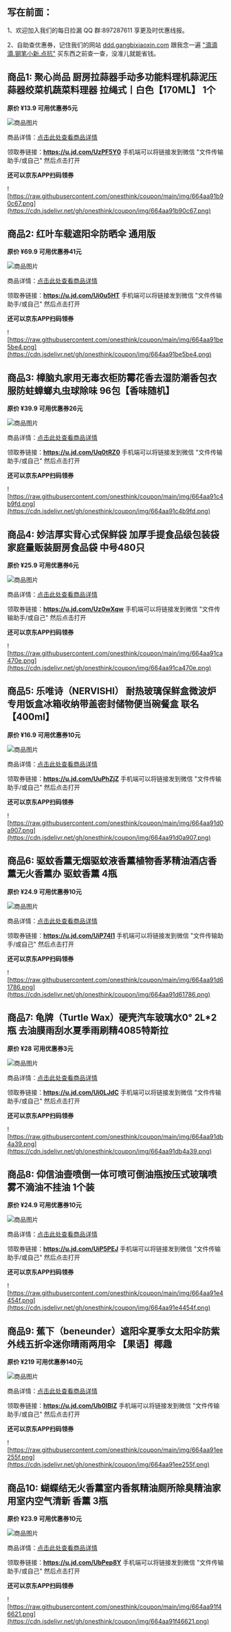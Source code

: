 ## 写在前面：

1、欢迎加入我们的每日捡漏 QQ 群:897287611 享更及时优惠线报。

2、自助查优惠券，记住我们的网站 [ddd.gangbixiaoxin.com](https://ddd.gangbixiaoxin.com) 跟我念一遍 ["滴滴滴.钢笔小新.点抗"](https://ddd.gangbixiaoxin.com) 买东西之前查一查，没准儿就能省钱。

## 商品1: 聚心尚品 厨房拉蒜器手动多功能料理机蒜泥压蒜器绞菜机蔬菜料理器 拉绳式丨白色【170ML】 1个

**原价 ¥13.9 可用优惠券5元**

![商品图片](http://img14.360buyimg.com/n1/jfs/t1/179524/12/43582/137023/6605217cF9ae205cc/8268306615b6fb4a.jpg)

商品详情：[点击此处查看商品详情](https://union-click.jd.com/jdc?e=1003156031&amp;p=JF8BARcJK1olVQ8KUV9ZDE4RM28JGl4SWQ4KVVtYCEIRMytXQwVKbV9HER8fA1UJWypcR0ROCBlQCgJDCEoWBmgME1MUWAMCXVhCUQ5LXl9rc1oTPlB0VjwUWFVLWDEPYCBmJm9iWFJtCXsUAm8PEl0SWw8HZF8NCRsWU25YGmsVXTZDOlZUAUkQM244G10VWgYFXVhcAU8SB18IE1wliqu6gdTs3cOu1_GAzOKyiI--gMDVOHsnAF8IGloXXQIFVVxdOHsXM2w4RTUUDgAAVVxfDyVKRTtYQA9BH2gBVVxfAUMTAl8KGloXXzYyZFk2by0XR2dSWAx3HlxhCCkPaUxeWzpVezVXG1J2CQscaE9pSDZLEgZAGXMyVG4)

领取券链接：**https://u.jd.com/UzPF5Y0** 手机端可以将链接发到微信 "文件传输助手/或自己" 然后点击打开

**还可以京东APP扫码领券**

![https://raw.githubusercontent.com/onesthink/coupon/main/img/664aa91b90c67.png](https://cdn.jsdelivr.net/gh/onesthink/coupon/img/664aa91b90c67.png)

## 商品2: 红叶车载遮阳伞防晒伞 通用版

**原价 ¥69.9 可用优惠券41元**

![商品图片](http://img14.360buyimg.com/n1/jfs/t1/21074/39/16559/104824/628f17caEffc0179e/b575a6be1707bccf.jpg)

商品详情：[点击此处查看商品详情](https://union-click.jd.com/jdc?e=1003156031&amp;p=JF8BARsJK1olXwMEXVpaCk0WBl8IGlsUXg4GVFldAUkXB19MRANLAjZbERscSkAJHTdNTwcKBlMdBgABFksWA24LE18VWgYLVl5ZFxJSXzI4GCMPI2V7MTo_ajlhCzF3eyJRKG5QNFJROEonAG4IHFITWgALUW5cWEpHAj8JS1olXQYyFTBdCUgWAGYMHmsUbQYEVFldD0IfBGkIGVIlXQ4FZInwsJ6dsrqAoo-L1dG784vUtJ-Ji184K1glXQcDVl5ZD0oVA184G2sWbVhsVQ1bCksSBGtmRh1BDVhLHRczC0oVAGYLHFIlXwcDVlxtOHtwBmwPeihUXmVCCjtcUB1SVQ9vRxpMNnNsVikrXjxTSiZWRl1GIW9wN19YOEsn)

领取券链接：**https://u.jd.com/Ui0u5HT** 手机端可以将链接发到微信 "文件传输助手/或自己" 然后点击打开

**还可以京东APP扫码领券**

![https://raw.githubusercontent.com/onesthink/coupon/main/img/664aa91be5be4.png](https://cdn.jsdelivr.net/gh/onesthink/coupon/img/664aa91be5be4.png)

## 商品3: 樟脑丸家用无毒衣柜防霉花香去湿防潮香包衣服防蛀蟑螂丸虫球除味 96包【香味随机】

**原价 ¥39.9 可用优惠券26元**

![商品图片](http://img14.360buyimg.com/n1/jfs/t1/156131/29/42584/138671/65f80ef7F13f1337d/6e8bb978b9782dc5.jpg)

商品详情：[点击此处查看商品详情](https://union-click.jd.com/jdc?e=1003156031&amp;p=JF8BARsJK1olXwMEUFtZCUMeA18IGlodVAECUlZYAEkUAl9MRANLAjZbERscSkAJHTdNTwcKBlMdBgABFksWAmcBHFsTVQMKVl1cFxJSXzI4QwFqGWIYIgI4VylIAxN_cyRRHlYYNFJROEonAG4IHFITWgALUW5cWEpHAj8JS1olXQYyFTBdDEsSC24IHGsUbQYEVFldD0IfBW4KGlglXQ4FZInwsJ6dsrqAoo-L1dG784vUtJ-Ji184K1glXQcDVl5ZD0oVA184G2sWbVhsVQ1YX0wVBDxmRh1BDUcDARgzDU0fC2kIGFolXwcDVlxtOHtAfAYNfQlxJVxUNVwreyNQBilfUz1CX0NsVhoFcE5VZiluGA5eVFNDFyUrOEsn)

领取券链接：**https://u.jd.com/Uq0tRZ0** 手机端可以将链接发到微信 "文件传输助手/或自己" 然后点击打开

**还可以京东APP扫码领券**

![https://raw.githubusercontent.com/onesthink/coupon/main/img/664aa91c4b9fd.png](https://cdn.jsdelivr.net/gh/onesthink/coupon/img/664aa91c4b9fd.png)

## 商品4: 妙洁厚实背心式保鲜袋 加厚手提食品级包装袋家庭量贩装厨房食品袋 中号480只

**原价 ¥25.9 可用优惠券6元**

![商品图片](http://img14.360buyimg.com/n1/jfs/t1/185341/22/45505/192099/664a40b8F9e3cba4e/b830a82b40bff0ec.jpg)

商品详情：[点击此处查看商品详情](https://union-click.jd.com/jdc?e=1003156031&amp;p=JF8BARsJK1olXwMEUl9YAE0QCl8IGlsUXgUAUF9VDU8eAV9MRANLAjZbERscSkAJHTdNTwcKBlMdBgABFksWA24LGFkRXA4HUFdfFxJSXzI4RFoTDgN4EQo_URd8XW8BcxtBVXp1ElJROEonAG4IHFITWgALUW5cWEpHAj8JS1olXQYyFTBdCUsVBmYKHWsUbQYEVFldD0IfBWwMG1MlXQ4FZInwsJ6dsrqAoo-L1dG784vUtJ-Ji184K1glXQcDVl5ZD0oVA184G2sWbVhsVQ1bCkoWV2lmRh1BDUcBVgIzC0oVBGYAGl0lXwcDVlxtOHtgChl9HVpsVW9hLS0gcCoQRjJ_fCwXFF1sVjkuYT9RCxBKEgtKK3IALDZdOEsn)

领取券链接：**https://u.jd.com/Uz0wXqw** 手机端可以将链接发到微信 "文件传输助手/或自己" 然后点击打开

**还可以京东APP扫码领券**

![https://raw.githubusercontent.com/onesthink/coupon/main/img/664aa91ca470e.png](https://cdn.jsdelivr.net/gh/onesthink/coupon/img/664aa91ca470e.png)

## 商品5: 乐唯诗（NERVISHI） 耐热玻璃保鲜盒微波炉专用饭盒冰箱收纳带盖密封储物便当碗餐盒 联名【400ml】

**原价 ¥16.9 可用优惠券10元**

![商品图片](http://img14.360buyimg.com/n1/jfs/t1/191790/30/25387/40596/628dc2aaE696e6141/9e0c0e262f86531e.jpg)

商品详情：[点击此处查看商品详情](https://union-click.jd.com/jdc?e=1003156031&amp;p=JF8BARsJK1olXwMEXVtZCUgfAl8IGloQXwUBXVxZC04VBl9MRANLAjZbERscSkAJHTdNTwcKBlMdBgABFksWAmoKGFgcXwIBUVxYFxJSXzI4ST9gAG55DzY-XhNjWwpJZDNMGgVwAlJROEonAG4IHFITWgALUW5cWEpHAj8JS1olXQYyFTBdCEMXBW4OG2sUbQYEVFldD0IfBWoJG1IlXQ4FZInwsJ6dsrqAoo-L1dG784vUtJ-Ji184K1glXQcDVl5ZD0oVA184G2sWbVhsVQ1bCksUV2tmRh1BDUcAXFszC0oVAG8JGl0lXwcDVlxtOHsRVm9cGDljJAB7JA5aezYRZTsOTyxAKw5sVhkObSpJZ2hQbx1WIV4FISQZOEsn)

领取券链接：**https://u.jd.com/UuPhZjZ** 手机端可以将链接发到微信 "文件传输助手/或自己" 然后点击打开

**还可以京东APP扫码领券**

![https://raw.githubusercontent.com/onesthink/coupon/main/img/664aa91d0a907.png](https://cdn.jsdelivr.net/gh/onesthink/coupon/img/664aa91d0a907.png)

## 商品6: 驱蚊香薰无烟驱蚊液香薰植物香茅精油酒店香薰无火香薰办 驱蚊香薰 4瓶

**原价 ¥24.9 可用优惠券10元**

![商品图片](http://img14.360buyimg.com/n1/jfs/t1/120998/11/42598/128420/66444c33Fb2577ed9/eef85a1e641dc63e.jpg)

商品详情：[点击此处查看商品详情](https://union-click.jd.com/jdc?e=1003156031&amp;p=JF8BARsJK1olXwMEUFdbDUwRAF8IGlsUXwAAUFtZCEgfBF9MRANLAjZbERscSkAJHTdNTwcKBlMdBgABFksWA24KHVkRWAICV1ZaFxJSXzI4YAZlIFh0Lh4-CwtMWAhTYx9nP2dbJFJROEonAG4IHFITWgALUW5cWEpHAj8JS1olXQYyFTBdCk8WAmoOE2sUbQYEVFldD0IfBWsOHV8lXQ4FZInwsJ6dsrqAoo-L1dG784vUtJ-Ji184K1glXQcDVl5ZD0oVA184G2sWbVhsVQ1bC0kQVDpmRh1BDUcHCRYzDU0fCmYPHVklXwcDVlxtOHsTAx8OfxhHHERaNA09DhdWRDEMbhxjOF1sVgUHADBMdDJoTwRlA0J7FCBdOEsn)

领取券链接：**https://u.jd.com/UiP74I1** 手机端可以将链接发到微信 "文件传输助手/或自己" 然后点击打开

**还可以京东APP扫码领券**

![https://raw.githubusercontent.com/onesthink/coupon/main/img/664aa91d61786.png](https://cdn.jsdelivr.net/gh/onesthink/coupon/img/664aa91d61786.png)

## 商品7: 龟牌（Turtle Wax）硬壳汽车玻璃水0° 2L*2瓶 去油膜雨刮水夏季雨刷精4085特斯拉

**原价 ¥28 可用优惠券3元**

![商品图片](http://img14.360buyimg.com/n1/jfs/t1/233723/3/16416/144403/66473f38Fbf2b0854/9005c50c228783c4.jpg)

商品详情：[点击此处查看商品详情](https://union-click.jd.com/jdc?e=1003156031&amp;p=JF8BARAJK1olXDYCVV9cCUoQC2cLGVslGVlaCgFtUQ5SQi0DBUVNGFJeSwUIFxlJX3EIGloUXAcFXFZeCksIWipURmtsBkVUAkA0aytncQtBXwFMNHJgTjkLBEcnAl8LGlsSVAAFUldYOEpHAj8JS1pFXDYCVG4LZksWAm4JGl0VWgYyVW5dDksQA2gBE1IVVQIKZF5VD3vArtfdkerA1b_WytaKsezCitPchdMlbTYBZF5cCUkXB2gJGVslbQYyV24DZkpEBjgBE15FM1tEAA4cAB5UbWoOE1MVXQQBZFxcCUkVM184Uwl1XG1DLwgnTC9AARVMaCJRFUdwEzwPZklBWhFceiMcGlxgJioWcxV1fV8IKw)

领取券链接：**https://u.jd.com/Ui0LJdC** 手机端可以将链接发到微信 "文件传输助手/或自己" 然后点击打开

**还可以京东APP扫码领券**

![https://raw.githubusercontent.com/onesthink/coupon/main/img/664aa91db4a39.png](https://cdn.jsdelivr.net/gh/onesthink/coupon/img/664aa91db4a39.png)

## 商品8: 仰信油壸喷倒一体可喷可倒油瓶按压式玻璃喷雾不滴油不挂油 1个装

**原价 ¥24.9 可用优惠券10元**

![商品图片](http://img14.360buyimg.com/n1/jfs/t1/189433/1/45510/117265/664451c8Fe9382971/d817aca8f8446afa.jpg)

商品详情：[点击此处查看商品详情](https://union-click.jd.com/jdc?e=1003156031&amp;p=JF8BARsJK1olXwQAVF9eCksQBF8IGlocWAEBU15dCEMSC19MRANLAjZbERscSkAJHTdNTwcKBlMdBgABFksWAmYNHFgSXQYCXFtVFxJSXzI4EwESHHlxHTo-SwMJfB1belIQX1RFNFJROEonAG4IHFITWgALUW5cWEpHAj8JS1olXQYyFTBdC0kRBGcAGWsUbQYEVFldD0IfCm0LGV0lXQ4FZInwsJ6dsrqAoo-L1dG784vUtJ-Ji184K1glXQcDVl5ZD0oVA184G2sWbVhsVQ1bC0ISCjxmRh1BDUdSAQ0zDU0eAmgAHFIlXwcDVlxtOHtRdhl9cFIUI05WVzYrWCxLexpOQhhcWVBsVg4fATJeeQpIYAZLDn5REClZOEsn)

领取券链接：**https://u.jd.com/UiP5PEJ** 手机端可以将链接发到微信 "文件传输助手/或自己" 然后点击打开

**还可以京东APP扫码领券**

![https://raw.githubusercontent.com/onesthink/coupon/main/img/664aa91e4454f.png](https://cdn.jsdelivr.net/gh/onesthink/coupon/img/664aa91e4454f.png)

## 商品9: 蕉下（beneunder）遮阳伞夏季女太阳伞防紫外线五折伞迷你晴雨两用伞 【果语】椰趣

**原价 ¥219 可用优惠券140元**

![商品图片](http://img14.360buyimg.com/n1/jfs/t1/148207/25/30669/91992/65f2af8cFf73c549c/c524c521694acfaa.jpg)

商品详情：[点击此处查看商品详情](https://union-click.jd.com/jdc?e=1003156031&amp;p=JF8BARgJK1olXwMEXVtaCEoXAF8IGlsUXwAGUVlfD0wUBl9MRANLAjZbERscSkAJHTdNTwcKBlMdBgABFksWA24KHV8QWgQFU11YFxJSXzI4exxWBVBrMjU4TjlkXQdSXjpOAG5EElJROEonAG4IHFITWgALUW5cWEpHAj8JS1olXQYyFTBYC0gQBl8JK1sTXQECU1dVAU4TCmk4G1MSbdGv7IvXuZ6furuWk4ys-tOL6IrDgHsnM2w4G1oUXwYGU19fCHsnA18LKwV7XFUKVFxZXUx5XilcSxpGCUNsUVhUCEgSC2o4GVoUXwQyZG4OQAl1QR1vaFxgC09nKSAue0NEAx1qZgl7XwUECgIaAQ5wAxUNYwgSXFAAZF5t)

领取券链接：**https://u.jd.com/Ub0IBlZ** 手机端可以将链接发到微信 "文件传输助手/或自己" 然后点击打开

**还可以京东APP扫码领券**

![https://raw.githubusercontent.com/onesthink/coupon/main/img/664aa91ee255f.png](https://cdn.jsdelivr.net/gh/onesthink/coupon/img/664aa91ee255f.png)

## 商品10: 蝴蝶结无火香薰室内香氛精油厕所除臭精油家用室内空气清新 香薰 3瓶

**原价 ¥23.9 可用优惠券10元**

![商品图片](http://img14.360buyimg.com/n1/jfs/t1/85000/11/44499/104208/6641b12cF7a325372/873c54a2345db209.jpg)

商品详情：[点击此处查看商品详情](https://union-click.jd.com/jdc?e=1003156031&amp;p=JF8BARsJK1olXwMEUFdbDUwRAF8IGlsUXwIHUlpdD0oRAF9MRANLAjZbERscSkAJHTdNTwcKBlMdBgABFksWA24KH14TWQYFVVheFxJSXzI4XSJXXHZEKjg_ASlrfzJjTilrOEF6JFJROEonAG4IHFITWgALUW5cWEpHAj8JS1olXQYyFTBdCk8WAmoOE2sUbQYEVFldD0IfCmkJG1glXQ4FZInwsJ6dsrqAoo-L1dG784vUtJ-Ji184K1glXQcDVl5ZD0oVA184G2sWbVhsVQ1aDUIXAmpmRh1BDUdXBFgzC0oVBW0MH1olXwcDVlxtOHtyeT8LQihnFkdKCCJaSTBPdhVtRDhGXGFsVl49D0lfej1ASC1OKW1fCQodOEsn)

领取券链接：**https://u.jd.com/UbPep8Y** 手机端可以将链接发到微信 "文件传输助手/或自己" 然后点击打开

**还可以京东APP扫码领券**

![https://raw.githubusercontent.com/onesthink/coupon/main/img/664aa91f46621.png](https://cdn.jsdelivr.net/gh/onesthink/coupon/img/664aa91f46621.png)

